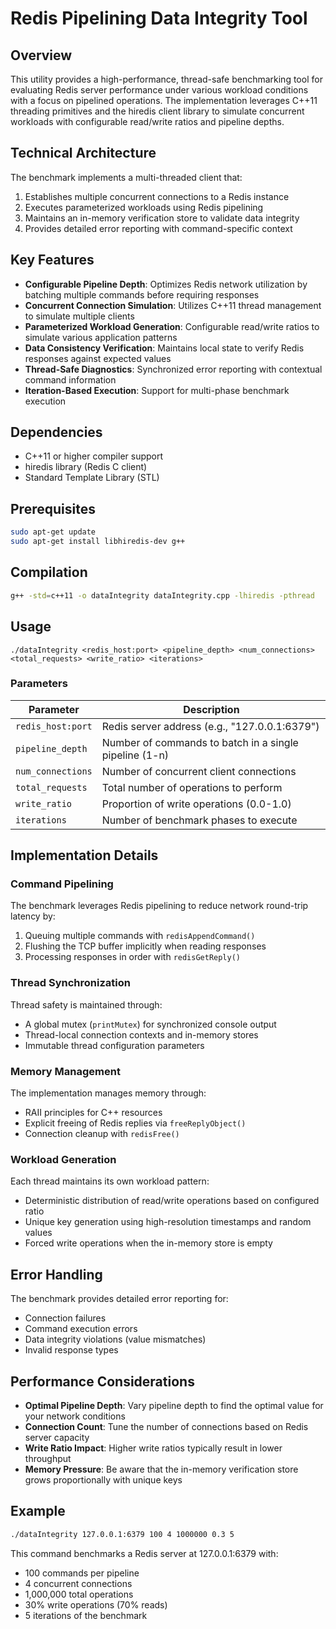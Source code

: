 # Redis Pipelining Data Integrity Tool

## Overview

This utility provides a high-performance, thread-safe benchmarking tool for evaluating Redis server performance under various workload conditions with a focus on pipelined operations. The implementation leverages C++11 threading primitives and the hiredis client library to simulate concurrent workloads with configurable read/write ratios and pipeline depths.

## Technical Architecture

The benchmark implements a multi-threaded client that:

1. Establishes multiple concurrent connections to a Redis instance
2. Executes parameterized workloads using Redis pipelining
3. Maintains an in-memory verification store to validate data integrity
4. Provides detailed error reporting with command-specific context

## Key Features

- **Configurable Pipeline Depth**: Optimizes Redis network utilization by batching multiple commands before requiring responses
- **Concurrent Connection Simulation**: Utilizes C++11 thread management to simulate multiple clients
- **Parameterized Workload Generation**: Configurable read/write ratios to simulate various application patterns
- **Data Consistency Verification**: Maintains local state to verify Redis responses against expected values
- **Thread-Safe Diagnostics**: Synchronized error reporting with contextual command information
- **Iteration-Based Execution**: Support for multi-phase benchmark execution

## Dependencies

- C++11 or higher compiler support
- hiredis library (Redis C client)
- Standard Template Library (STL)

## Prerequisites
```bash
sudo apt-get update
sudo apt-get install libhiredis-dev g++
```

## Compilation

```bash
g++ -std=c++11 -o dataIntegrity dataIntegrity.cpp -lhiredis -pthread
```

## Usage

```
./dataIntegrity <redis_host:port> <pipeline_depth> <num_connections> <total_requests> <write_ratio> <iterations>
```

### Parameters

| Parameter | Description |
|-----------|-------------|
| `redis_host:port` | Redis server address (e.g., "127.0.0.1:6379") |
| `pipeline_depth` | Number of commands to batch in a single pipeline (1-n) |
| `num_connections` | Number of concurrent client connections |
| `total_requests` | Total number of operations to perform |
| `write_ratio` | Proportion of write operations (0.0-1.0) |
| `iterations` | Number of benchmark phases to execute |

## Implementation Details

### Command Pipelining

The benchmark leverages Redis pipelining to reduce network round-trip latency by:
1. Queuing multiple commands with `redisAppendCommand()`
2. Flushing the TCP buffer implicitly when reading responses
3. Processing responses in order with `redisGetReply()`

### Thread Synchronization

Thread safety is maintained through:
- A global mutex (`printMutex`) for synchronized console output
- Thread-local connection contexts and in-memory stores
- Immutable thread configuration parameters

### Memory Management

The implementation manages memory through:
- RAII principles for C++ resources
- Explicit freeing of Redis replies via `freeReplyObject()`
- Connection cleanup with `redisFree()`

### Workload Generation

Each thread maintains its own workload pattern:
- Deterministic distribution of read/write operations based on configured ratio
- Unique key generation using high-resolution timestamps and random values
- Forced write operations when the in-memory store is empty

## Error Handling

The benchmark provides detailed error reporting for:
- Connection failures
- Command execution errors
- Data integrity violations (value mismatches)
- Invalid response types

## Performance Considerations

- **Optimal Pipeline Depth**: Vary pipeline depth to find the optimal value for your network conditions
- **Connection Count**: Tune the number of connections based on Redis server capacity
- **Write Ratio Impact**: Higher write ratios typically result in lower throughput
- **Memory Pressure**: Be aware that the in-memory verification store grows proportionally with unique keys

## Example

```bash
./dataIntegrity 127.0.0.1:6379 100 4 1000000 0.3 5
```

This command benchmarks a Redis server at 127.0.0.1:6379 with:
- 100 commands per pipeline
- 4 concurrent connections
- 1,000,000 total operations
- 30% write operations (70% reads)
- 5 iterations of the benchmark
